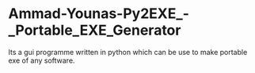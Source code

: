 # Ammad-Younas-Py2EXE_-_Portable_EXE_Generator
Its a gui programme written in python which can be use to make portable exe of any software.
